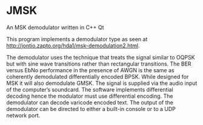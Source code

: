 # JMSK
An MSK demodulator written in C++ Qt

This program implements a demodulator type as seen at http://jontio.zapto.org/hda1/msk-demodulation2.html.

The demodulator uses the technique that treats the signal similar to OQPSK but with sine wave transitions rather than rectangular transitions. The BER versus EbNo performance in the presence of AWGN is the same as coherently demodulated differentially encoded BPSK. While designed for MSK it will also demodulate GMSK. The signal is supplied via the audio input of the computer’s soundcard.
The software implements differential decoding hence the modulator must use differential encoding. The demodulator can decode varicode encoded text. The output of the demodulator can be directed to either a built-in console or to a UDP network port.

